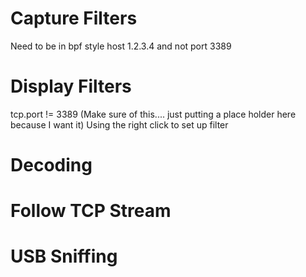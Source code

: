 <!-- TITLE: Wireshark -->
<!-- SUBTITLE: A quick summary of Wireshark -->

# Capture Filters
Need to be in bpf style
host 1.2.3.4 and not port 3389

# Display Filters
tcp.port != 3389 (Make sure of this.... just putting a place holder here because I want it)
Using the right click to set up filter

# Decoding

# Follow TCP Stream
# USB Sniffing
